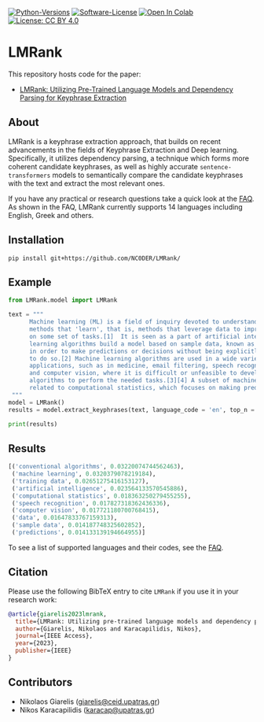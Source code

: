 [![Python-Versions](https://img.shields.io/badge/python-3.7_|_3.8_|_3.9_|_3.10-blue.svg)]()
[![Software-License](https://img.shields.io/badge/License-Apache--2.0-green)](https://github.com/NC0DER/LMRank/blob/main/LICENSE)
[![Open In Colab](https://colab.research.google.com/assets/colab-badge.svg)](https://colab.research.google.com/drive/1rzjfnkKQ7EDdEFaLDhJspw7WdcKh9ipV?usp=sharing)
[![License: CC BY 4.0](https://licensebuttons.net/l/by/4.0/80x15.png)](https://creativecommons.org/licenses/by/4.0/)

# LMRank

This repository hosts code for the paper:

* [LMRank: Utilizing Pre-Trained Language Models and Dependency Parsing for Keyphrase Extraction](https://ieeexplore.ieee.org/document/10179894)

## About
LMRank is a keyphrase extraction approach, that builds on recent advancements in the fields of Keyphrase Extraction and Deep learning. Specifically, it utilizes dependency parsing, a technique which forms more coherent candidate keyphrases, as well as highly accurate `sentence-transformers` models to semantically compare the candidate keyphrases with the text and extract the most relevant ones. 

If you have any practical or research questions take a quick look at the [FAQ](https://github.com/NC0DER/LMRank/wiki/Frequently-Asked-Questions-(FAQ)). As shown in the FAQ, LMRank currently supports 14 languages including English, Greek and others.

## Installation
```
pip install git+https://github.com/NC0DER/LMRank/
```

## Example
```python
from LMRank.model import LMRank

text = """
      Machine learning (ML) is a field of inquiry devoted to understanding and building 
      methods that 'learn', that is, methods that leverage data to improve performance 
      on some set of tasks.[1]  It is seen as a part of artificial intelligence. Machine 
      learning algorithms build a model based on sample data, known as training data, 
      in order to make predictions or decisions without being explicitly programmed 
      to do so.[2] Machine learning algorithms are used in a wide variety of 
      applications, such as in medicine, email filtering, speech recognition, agriculture, 
      and computer vision, where it is difficult or unfeasible to develop conventional 
      algorithms to perform the needed tasks.[3][4] A subset of machine learning is closely 
      related to computational statistics, which focuses on making predictions using computers.
 """
model = LMRank()
results = model.extract_keyphrases(text, language_code = 'en', top_n = 10)

print(results)
```

## Results

```python
[('conventional algorithms', 0.03220074744562463),
 ('machine learning', 0.0320379078219184),
 ('training data', 0.02651275416153127),
 ('artificial intelligence', 0.023564133570545886),
 ('computational statistics', 0.018363250279455255),
 ('speech recognition', 0.017827318362436336),
 ('computer vision', 0.017721180700768415),
 ('data', 0.01647833767159313),
 ('sample data', 0.014187748325602852),
 ('predictions', 0.014133139194664955)]
```

To see a list of supported languages and their codes, see the [FAQ](https://github.com/NC0DER/LMRank/wiki/Frequently-Asked-Questions-(FAQ)).

## Citation
Please use the following BibTeX entry to cite `LMRank` if you use it in your research work:

```bibtex
@article{giarelis2023lmrank,
  title={LMRank: Utilizing pre-trained language models and dependency parsing for keyphrase extraction},
  author={Giarelis, Nikolaos and Karacapilidis, Nikos},
  journal={IEEE Access},
  year={2023},
  publisher={IEEE}
}
```

## Contributors
* Nikolaos Giarelis (giarelis@ceid.upatras.gr)
* Nikos Karacapilidis (karacap@upatras.gr)
